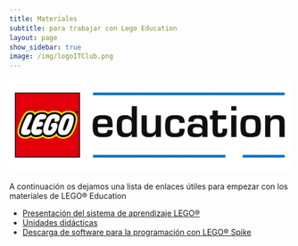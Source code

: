 ```yaml
---
title: Materiales
subtitle: para trabajar con Lego Education
layout: page
show_sidebar: true
image: /img/logoITClub.png
---
```


<div class="columns">
    <div class="column">
        <img src="/img/legoeducationlogo.jpg" alt="LEGO® Education" />
    </div>
</div>

A continuación os dejamos una lista de enlaces útiles para empezar con los materiales de LEGO® Education

- <a href="https://education.lego.com/es-es/" target="_blank">Presentación del sistema de aprendizaje LEGO®</a>
- <a href="https://education.lego.com/es-es/lessons" target="_blank">Unidades didácticas</a>
- <a href="https://education.lego.com/es-es/downloads/spike-app/software" target="_blank">Descarga de software para la programación con LEGO® Spike</a>